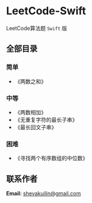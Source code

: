 # LeetCode-Swift
LeetCode算法题 `Swift` 版

## 全部目录

### 简单
- 《两数之和》


### 中等
- 《两数相加》
- 《无重复字符的最长子串》
- 《最长回文子串》

### 困难
- 《寻找两个有序数组的中位数》


## 联系作者

**Email:** shevakuilin@gmail.com